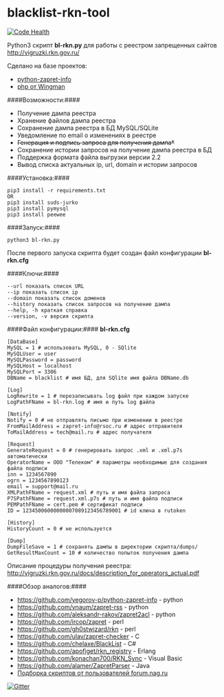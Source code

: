 # blacklist-rkn-tool

[![Code Health](https://landscape.io/github/Prototype-X/blacklist-rkn-tool/master/landscape.svg?style=flat)](https://landscape.io/github/Prototype-X/blacklist-rkn-tool/master)

Python3 скрипт **bl-rkn.py** для работы с реестром запрещенных сайтов http://vigruzki.rkn.gov.ru/

Сделано на базе проектов:
* [python-zapret-info](https://github.com/yegorov-p/python-zapret-info)
* [php от Wingman](https://www.evernote.com/shard/s185/sh/ceb0b021-47e7-4c61-ab43-bc6db27fe919/c535b6e5047ec69d304519fe81c2c9ac?noteKey=c535b6e5047ec69d304519fe81c2c9ac)

####Возможности:####
* Получение дампа реестра
* Хранение файлов дампа реестра
* Сохранение дампа реестра в БД MySQL/SQLite
* Уведомление по email о изменениях в реестре
* ~~Генерация и подпись запроса для получения дампа*~~
* Сохранение истории запросов на получение дампа реестра в БД
* Поддержка формата файла выгрузки версии 2.2
* Вывод списка актуальных ip, url, domain и истории запросов

####Установка:####

    pip3 install -r requirements.txt
    OR
    pip3 install suds-jurko
    pip3 install pymysql
    pip3 install peewee

####Запуск:####

    python3 bl-rkn.py

После первого запуска скрипта будет создан файл конфигурации **bl-rkn.cfg**

####Ключи:####

    --url показать список URL
    --ip показать список ip
    --domain показать список доменов
    --history показать список запросов на получение дампа
    --help, -h краткая справка
    --version, -v версия скрипта

####Файл конфигурации:####
**bl-rkn.cfg**

    [DataBase]
    MySQL = 1 # использовать MySQL, 0 - SQlite
    MySQLUser = user
    MySQLPassword = password
    MySQLHost = localhost
    MySQLPort = 3306
    DBName = blacklist # имя БД, для SQlite имя файла DBName.db

    [Log]
    LogRewrite = 1 # перезаписывать log файл при каждом запуске
    LogPathFName = bl-rkn.log # имя и путь log файла

    [Notify]
    Notify = 0 # не отправлять письмо при изменении в реестре
    FromMailAddress = zapret-info@rsoc.ru # адрес отправителя
    ToMailAddress = tech@mail.ru # адрес получателя

    [Request]
    GenerateRequest = 0 # генерировать запрос .xml и .xml.p7s автоматически
    OperatorName = ООО "Телеком" # параметры необходимые для создания файла подписи
    inn = 1234567890
    ogrn = 1234567890123
    email = support@mail.ru
    XMLPathFName = request.xml # путь и имя файла запроса
    P7SPathFName = request.xml.p7s # путь и имя файла подписи
    PEMPathFName = cert.pem # сертификат подписи
    ID = 12345006000000007089123456789001 # id ключа в rutoken

    [History]
    HistoryCount = 0 # не используется

    [Dump]
    DumpFileSave = 1 # сохранять дампы в директории скрипта/dumps/
    GetResultMaxCount = 10 # количество попыток получения дампа

Описание процедуры получения реестра: http://vigruzki.rkn.gov.ru/docs/description_for_operators_actual.pdf

####Обзор аналогов:####

* https://github.com/yegorov-p/python-zapret-info - python
* https://github.com/vnaum/zapret-rss - python
* https://github.com/aleksandr-rakov/zapret2acl  - python
* https://github.com/ircop/zapret - perl
* https://github.com/gh0stwizard/rkn  - perl
* https://github.com/ulav/zapret-checker - C
* https://github.com/chelaxe/BlackList - C#
* https://github.com/apofiget/rkn_registry - Erlang
* https://github.com/konachan700/RKN_Sync - Visual Basic
* https://github.com/alamer/ZapretParser - Java
* [Подборка скриптов от пользователей forum.nag.ru](https://www.evernote.com/shard/s185/sh/ceb0b021-47e7-4c61-ab43-bc6db27fe919/c535b6e5047ec69d304519fe81c2c9ac?noteKey=c535b6e5047ec69d304519fe81c2c9ac)

[![Gitter](https://badges.gitter.im/Join%20Chat.svg)](https://gitter.im/Prototype-X/blacklist-rkn-tool?utm_source=badge&utm_medium=badge&utm_campaign=pr-badge)